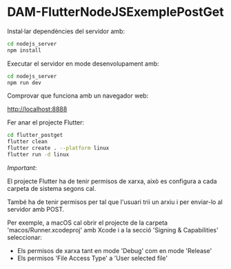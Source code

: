 # DAM-FlutterNodeJSExemplePostGet

Instal·lar dependències del servidor amb:
    
```bash
cd nodejs_server
npm install
```

Executar el servidor en mode desenvolupament amb:
    
```bash
cd nodejs_server
npm run dev
```

Comprovar que funciona amb un navegador web:

[http://localhost:8888](http://localhost:3000)

Fer anar el projecte Flutter:

```bash
cd flutter_postget
flutter clean
flutter create . --platform linux
flutter run -d linux
```

*Important*:

El projecte Flutter ha de tenir permisos de xarxa, això es configura a cada carpeta de sistema segons cal.

També ha de tenir permisos per tal que l'usuari trii un arxiu i per enviar-lo al servidor amb POST.

Per exemple, a macOS cal obrir el projecte de la carpeta 'macos/Runner.xcodeproj' amb Xcode i a la secció 'Signing & Capabilities' seleccionar:
- Els permisos de xarxa tant en mode 'Debug' com en mode 'Release'
- Els permisos 'File Access Type' a 'User selected file'
